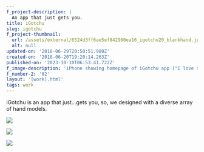 ```yaml
---
f_project-description: |
  An app that just gets you.
title: iGotchu
slug: igotchu
f_project-thumbnail:
  url: /assets/external/6524d3ff6ae5ef842960ea16_igotchu20_blankhand.jpeg
  alt: null
updated-on: '2018-06-29T20:50:51.980Z'
created-on: '2018-06-20T19:20:14.263Z'
published-on: '2023-10-10T06:53:41.722Z'
f_image-description: 'iPhone showing homepage of iGotchu app ("I love soccer") '
f_number-2: '02'
layout: '[work].html'
tags: work
---
```


iGotchu is an app that just...gets you, so, we designed with a diverse array of hand models.

![](/assets/external/6524d3ff6ae5ef842960ea1c_igotchu204.jpg)

![](/assets/external/6524d3ff6ae5ef842960ea15_igotchu203.jpg)

![](/assets/external/6524d3ff6ae5ef842960ea13_igotchu20icon202.jpg)
